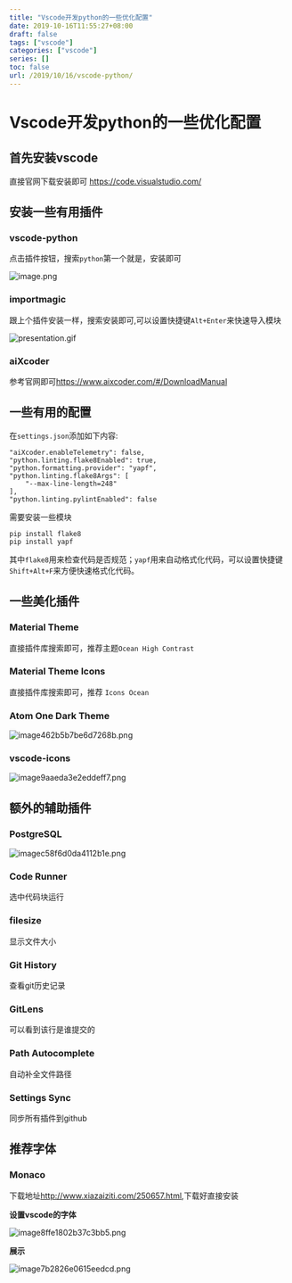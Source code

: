 ```yaml
---
title: "Vscode开发python的一些优化配置"
date: 2019-10-16T11:55:27+08:00
draft: false
tags: ["vscode"]
categories: ["vscode"]
series: []
toc: false
url: /2019/10/16/vscode-python/
---
```


# Vscode开发python的一些优化配置

## 首先安装vscode

直接官网下载安装即可 <https://code.visualstudio.com/>

## 安装一些有用插件

### vscode-python

点击插件按钮，搜索`python`第一个就是，安装即可

![image.png](http://images.breakering.com:9080/images/2019/10/16/image.png)

### importmagic

跟上个插件安装一样，搜索安装即可,可以设置快捷键`Alt+Enter`来快速导入模块

![presentation.gif](http://images.breakering.com:9080/images/2019/10/16/presentation.gif)

### aiXcoder

参考官网即可<https://www.aixcoder.com/#/DownloadManual>

## 一些有用的配置

在`settings.json`添加如下内容:

```
"aiXcoder.enableTelemetry": false,
"python.linting.flake8Enabled": true,
"python.formatting.provider": "yapf",
"python.linting.flake8Args": [
    "--max-line-length=248"
],
"python.linting.pylintEnabled": false
```

需要安装一些模块

```
pip install flake8
pip install yapf
```

其中`flake8`用来检查代码是否规范；`yapf`用来自动格式化代码，可以设置快捷键`Shift+Alt+F`来方便快速格式化代码。

## 一些美化插件

### Material Theme

直接插件库搜索即可，推荐主题`Ocean High Contrast`

### Material Theme Icons

直接插件库搜索即可，推荐 `Icons Ocean`

### Atom One Dark Theme

![image462b5b7be6d7268b.png](http://images.breakering.com:9080/images/2019/10/16/image462b5b7be6d7268b.png)

### vscode-icons

![image9aaeda3e2eddeff7.png](http://images.breakering.com:9080/images/2019/10/16/image9aaeda3e2eddeff7.png)

## 额外的辅助插件

### PostgreSQL

![imagec58f6d0da4112b1e.png](http://images.breakering.com:9080/images/2019/10/16/imagec58f6d0da4112b1e.png)

### Code Runner

选中代码块运行

### filesize

显示文件大小

### Git History

查看git历史记录

### GitLens

可以看到该行是谁提交的

### Path Autocomplete

自动补全文件路径

### Settings Sync

同步所有插件到github

## 推荐字体

### Monaco

下载地址<http://www.xiazaiziti.com/250657.html>,下载好直接安装

**设置vscode的字体**

![image8ffe1802b37c3bb5.png](http://images.breakering.com:9080/images/2019/10/16/image8ffe1802b37c3bb5.png)

**展示**

![image7b2826e0615eedcd.png](http://images.breakering.com:9080/images/2019/10/16/image7b2826e0615eedcd.png)